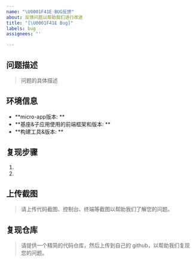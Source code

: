 ```yaml
---
name: "\U0001F41E BUG反馈"
about: 反馈问题以帮助我们进行改进
title: "[\U0001F41E Bug]"
labels: bug
assignees: ''

---
```


## 问题描述
> 问题的具体描述

## 环境信息
- **micro-app版本: **
- **基座&子应用使用的前端框架和版本: ** 
- **构建工具&版本: **

## 复现步骤
1.
2.

## 上传截图
> 请上传代码截图、控制台、终端等截图以帮助我们了解您的问题。

## 复现仓库
> 请提供一个精简的代码仓库，然后上传到自己的 github，以帮助我们复现您的问题。
